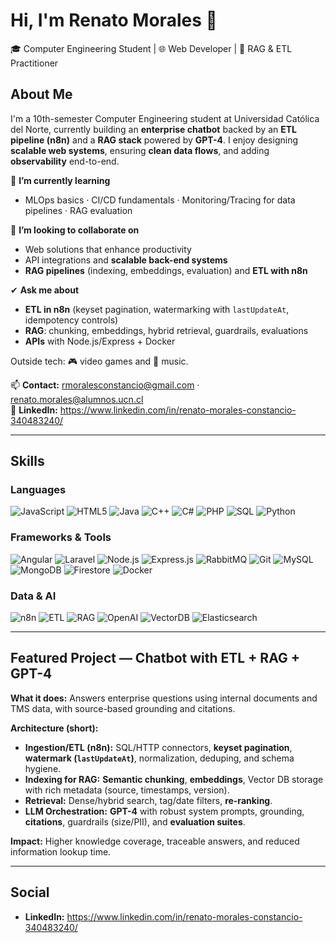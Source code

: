 # Hi, I'm Renato Morales 👋
🎓 Computer Engineering Student | 🌐 Web Developer | 🤖 RAG & ETL Practitioner

## About Me
I'm a 10th-semester Computer Engineering student at Universidad Católica del Norte, currently building an **enterprise chatbot** backed by an **ETL pipeline (n8n)** and a **RAG stack** powered by **GPT-4**. I enjoy designing **scalable web systems**, ensuring **clean data flows**, and adding **observability** end-to-end.

🌱 **I’m currently learning**
- MLOps basics · CI/CD fundamentals · Monitoring/Tracing for data pipelines · RAG evaluation

👯 **I’m looking to collaborate on**
- Web solutions that enhance productivity  
- API integrations and **scalable back-end systems**  
- **RAG pipelines** (indexing, embeddings, evaluation) and **ETL with n8n**

✔ **Ask me about**
- **ETL in n8n** (keyset pagination, watermarking with `lastUpdateAt`, idempotency controls)  
- **RAG**: chunking, embeddings, hybrid retrieval, guardrails, evaluations  
- **APIs** with Node.js/Express + Docker

Outside tech: 🎮 video games and 🎵 music.

📫 **Contact:** rmoralesconstancio@gmail.com · renato.morales@alumnos.ucn.cl  
🔗 **LinkedIn:** https://www.linkedin.com/in/renato-morales-constancio-340483240/

---

## Skills

### Languages
![JavaScript](https://img.shields.io/badge/-JavaScript-F7DF1E?logo=javascript&logoColor=black&style=flat-square)
![HTML5](https://img.shields.io/badge/-HTML5-E34F26?logo=html5&logoColor=white&style=flat-square)
![Java](https://img.shields.io/badge/-Java-007396?logo=java&logoColor=white&style=flat-square)
![C++](https://img.shields.io/badge/-C++-00599C?logo=c%2B%2B&logoColor=white&style=flat-square)
![C#](https://img.shields.io/badge/-C%23-239120?logo=csharp&logoColor=white&style=flat-square)
![PHP](https://img.shields.io/badge/-PHP-777BB4?logo=php&logoColor=white&style=flat-square)
![SQL](https://img.shields.io/badge/-SQL-4479A1?logo=database&logoColor=white&style=flat-square)
![Python](https://img.shields.io/badge/-Python-3776AB?logo=python&logoColor=white&style=flat-square)

### Frameworks & Tools
![Angular](https://img.shields.io/badge/-Angular-DD0031?logo=angular&logoColor=white&style=flat-square)
![Laravel](https://img.shields.io/badge/-Laravel-FF2D20?logo=laravel&logoColor=white&style=flat-square)
![Node.js](https://img.shields.io/badge/-Node.js-339933?logo=node.js&logoColor=white&style=flat-square)
![Express.js](https://img.shields.io/badge/-Express.js-000000?logo=express&logoColor=white&style=flat-square)
![RabbitMQ](https://img.shields.io/badge/-RabbitMQ-FF6600?logo=rabbitmq&logoColor=white&style=flat-square)
![Git](https://img.shields.io/badge/-Git-F05032?logo=git&logoColor=white&style=flat-square)
![MySQL](https://img.shields.io/badge/-MySQL-4479A1?logo=mysql&logoColor=white&style=flat-square)
![MongoDB](https://img.shields.io/badge/-MongoDB-47A248?logo=mongodb&logoColor=white&style=flat-square)
![Firestore](https://img.shields.io/badge/-Firestore-FFCA28?logo=firebase&logoColor=black&style=flat-square)
![Docker](https://img.shields.io/badge/-Docker-2496ED?logo=docker&logoColor=white&style=flat-square)

### Data & AI
![n8n](https://img.shields.io/badge/-n8n-000?logo=n8n&logoColor=white&style=flat-square)
![ETL](https://img.shields.io/badge/-ETL-4B8BBE?style=flat-square)
![RAG](https://img.shields.io/badge/-RAG-6E40C9?style=flat-square)
![OpenAI](https://img.shields.io/badge/-OpenAI_GPT--4-412991?logo=openai&logoColor=white&style=flat-square)
![VectorDB](https://img.shields.io/badge/-Vector_DB-00A3FF?style=flat-square)
![Elasticsearch](https://img.shields.io/badge/-Elasticsearch-005571?logo=elasticsearch&logoColor=white&style=flat-square)

---

## Featured Project — Chatbot with ETL + RAG + GPT-4
**What it does:** Answers enterprise questions using internal documents and TMS data, with source-based grounding and citations.

**Architecture (short):**
- **Ingestion/ETL (n8n):** SQL/HTTP connectors, **keyset pagination**, **watermark (`lastUpdateAt`)**, normalization, deduping, and schema hygiene.  
- **Indexing for RAG:** **Semantic chunking**, **embeddings**, Vector DB storage with rich metadata (source, timestamps, version).  
- **Retrieval:** Dense/hybrid search, tag/date filters, **re-ranking**.  
- **LLM Orchestration:** **GPT-4** with robust system prompts, grounding, **citations**, guardrails (size/PII), and **evaluation suites**.

**Impact:** Higher knowledge coverage, traceable answers, and reduced information lookup time.

---

## Social
- **LinkedIn:** https://www.linkedin.com/in/renato-morales-constancio-340483240/
